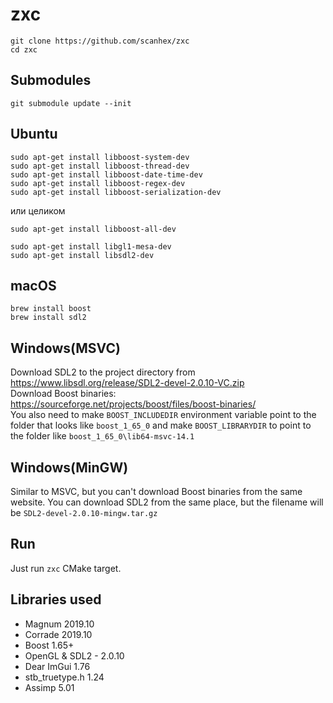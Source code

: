 # zxc
```
git clone https://github.com/scanhex/zxc
cd zxc
```

## Submodules
```
git submodule update --init
```

## Ubuntu
```
sudo apt-get install libboost-system-dev
sudo apt-get install libboost-thread-dev
sudo apt-get install libboost-date-time-dev
sudo apt-get install libboost-regex-dev
sudo apt-get install libboost-serialization-dev
```
или целиком
```
sudo apt-get install libboost-all-dev   
```


```
sudo apt-get install libgl1-mesa-dev
sudo apt-get install libsdl2-dev
```

## macOS
```
brew install boost   
brew install sdl2
```

## Windows(MSVC)
Download SDL2 to the project directory from https://www.libsdl.org/release/SDL2-devel-2.0.10-VC.zip    
Download Boost binaries: https://sourceforge.net/projects/boost/files/boost-binaries/   
You also need to make `BOOST_INCLUDEDIR` environment variable point to the folder that looks like `boost_1_65_0` and make `BOOST_LIBRARYDIR` to point to the folder like `boost_1_65_0\lib64-msvc-14.1`

## Windows(MinGW)
Similar to MSVC, but you can't download Boost binaries from the same website.
You can download SDL2 from the same place, but the filename will be `SDL2-devel-2.0.10-mingw.tar.gz`

## Run
Just run `zxc` CMake target.

## Libraries used 
* Magnum 2019.10
* Corrade 2019.10
* Boost 1.65+
* OpenGL & SDL2 - 2.0.10
* Dear ImGui 1.76
* stb_truetype.h 1.24
* Assimp 5.01
